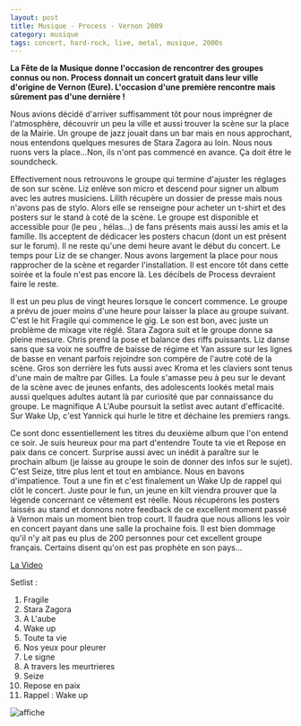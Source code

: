```yaml
---
layout: post
title: Musique - Process - Vernon 2009
category: musique
tags: concert, hard-rock, live, metal, musique, 2000s
---
```


**La Fête de la Musique donne l'occasion de rencontrer des groupes connus ou non. Process donnait un concert gratuit dans leur ville d'origine de Vernon (Eure). L'occasion d'une première rencontre mais sûrement pas d'une dernière !**


Nous avions décidé d'arriver suffisamment tôt pour nous imprégner de l'atmosphère, découvrir un peu la ville et aussi trouver la scène sur la place de la Mairie. Un groupe de jazz jouait dans un bar mais en nous approchant, nous entendons quelques mesures de Stara Zagora au loin. Nous nous ruons vers la place…Non, ils n'ont pas commencé en avance. Ça doit être le soundcheck.

Effectivement nous retrouvons le groupe qui termine d'ajuster les réglages de son sur scène. Liz enlève son micro et descend pour signer un album avec les autres musiciens. Lilith récupère un dossier de presse mais nous n'avons pas de stylo. Alors elle se renseigne pour acheter un t-shirt et des posters sur le stand à coté de la scène. Le groupe est disponible et accessible pour (le peu , hélas…) de fans présents mais aussi les amis et la famille. Ils acceptent de dédicacer les posters chacun (dont un est présent sur le forum). Il ne reste qu'une demi heure avant le début du concert. Le temps pour Liz de se changer. Nous avons largement la place pour nous rapprocher de la scène et regarder l'installation. Il est encore tôt dans cette soirée et la foule n'est pas encore là. Les décibels de Process devraient faire le reste.

Il est un peu plus de vingt heures lorsque le concert commence. Le groupe a prévu de jouer moins d'une heure pour laisser la place au groupe suivant. C'est le hit Fragile qui commence le gig. Le son est bon, avec juste un problème de mixage vite réglé. Stara Zagora suit et le groupe donne sa pleine mesure. Chris prend la pose et balance des riffs puissants. Liz danse sans que sa voix ne souffre de baisse de régime et Yan assure sur les lignes de basse en venant parfois rejoindre son compère de l'autre coté de la scène. Gros son derrière les futs aussi avec Kroma et les claviers sont tenus d'une main de maître par Gilles. La foule s'amasse peu à peu sur le devant de la scène avec de jeunes enfants, des adolescents lookés metal mais aussi quelques adultes autant là par curiosité que par connaissance du groupe. Le magnifique A L'Aube poursuit la setlist avec autant d'efficacité. Sur Wake Up, c'est Yannick qui hurle le titre et déchaine les premiers rangs.

Ce sont donc essentiellement les titres du deuxième album que l'on entend ce soir. Je suis heureux pour ma part d'entendre Toute ta vie et Repose en paix dans ce concert. Surprise aussi avec un inédit à paraître sur le prochain album (je laisse au groupe le soin de donner des infos sur le sujet). C'est Seize, titre plus lent et tout en ambiance. Nous en bavons d'impatience. Tout a une fin et c'est finalement un Wake Up de rappel qui clôt le concert. Juste pour le fun, un jeune en kilt viendra prouver que la légende concernant ce vêtement est réelle. Nous récupérons les posters laissés au stand et donnons notre feedback de ce excellent moment passé à Vernon mais un moment bien trop court. Il faudra que nous allions les voir en concert payant dans une salle la prochaine fois. Il est bien dommage qu'il n'y ait pas eu plus de 200 personnes pour cet excellent groupe français. Certains disent qu'on est pas prophète en son pays...


[La Video](https://www.youtube.com/watch?v=AoNxTjnwREo)

Setlist :
1. Fragile
2. Stara Zagora
3. A L'aube
4. Wake up
5. Toute ta vie
6. Nos yeux pour pleurer
7. Le signe
8. A travers les meurtrieres
9. Seize
10. Repose en paix
11. Rappel : Wake up


![affiche](http://cheziceman.files.wordpress.com/2014/11/processvernon.jpg)
